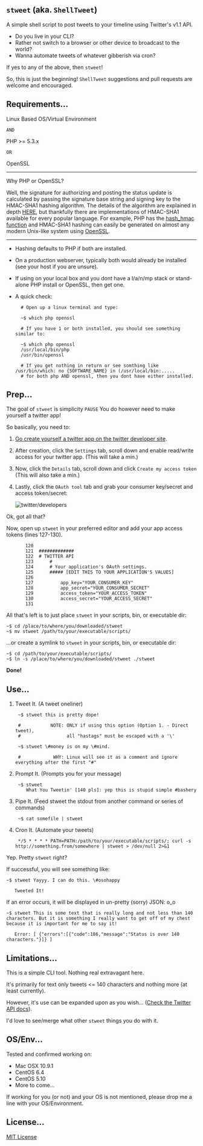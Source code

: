 `stweet` (aka. `ShellTweet`)
---

A simple shell script to post tweets to your timeline using Twitter's v1.1 API.

* Do you live in your CLI?
* Rather not switch to a browser or other device to broadcast to the world?
* Wanna automate tweets of whatever gibberish via cron?

If yes to any of the above, then `stweet`!

So, this is just the beginning! `ShellTweet` suggestions and pull requests are welcome and encouraged.

## Requirements...

Linux Based OS/Virtual Environment

`AND`

PHP >= 5.3.x

`OR`

OpenSSL 

---

Why PHP or OpenSSL?

Well, the signature for authorizing and posting the status update is calculated by passing the signature base string and signing key to the HMAC-SHA1 hashing algorithm. The details of the algorithm are explained in depth [HERE](http://en.wikipedia.org/wiki/HMAC), but thankfully there are implementations of HMAC-SHA1 available for every popular language. For example, PHP has the [hash_hmac function](http://php.net/manual/en/function.hash-hmac.php) and HMAC-SHA1 hashing can easily be generated on almost any modern Unix-like system using [OpenSSL](http://www.openssl.org/docs/apps/dgst.html).

---

* Hashing defaults to PHP if both are installed.

* On a production webserver, typically both would already be installed (see your host if you are unsure).

* If using on your local box and you dont have a l/a/n/mp stack or stand-alone PHP install or OpenSSL, then get one.

* A quick check:

		# Open up a linux terminal and type:

		~$ which php openssl

		# If you have 1 or both installed, you should see something similar to:

		~$ which php openssl
		/usr/local/bin/php
		/usr/bin/openssl

		# If you get nothing in return or see somthing like /usr/bin/which: no {SOFTWARE_NAME} in (/usr/local/bin:.....
		# for both php AND openssl, then you dont have either installed.
  

## Prep...

The goal of `stweet` is simplicity `PAUSE` You do however need to make yourself a twitter app!

So basically, you need to:

1. [Go create yourself a twitter app on the twitter developer site](https://dev.twitter.com/apps/).
2. After creation, click the `Settings` tab, scroll down and enable read/write access for your twitter app. (This will take a min.)
3. Now, click the `Details` tab, scroll down and click `Create my access token` (This will also take a min.)
4. Lastly, click the `OAuth tool` tab and grab your consumer key/secret and access token/secret:

	![twitter/developers](http://api.marquelmedia.net/ss/OAuth_tool.png)

Ok, got all that?

Now, open up `stweet` in your preferred editor and add your app access tokens (lines 127-130).

		   120
		   121	#############
		   122	# TWITTER API
		   123	    #
		   124	    # Your application's OAuth settings.
		   125	    ##### [EDIT THIS TO YOUR APPLICATION'S VALUES]
		   126	
		   127	        app_key="YOUR_CONSUMER_KEY"
		   128	        app_secret="YOUR_CONSUMER_SECRET"
		   129	        access_token="YOUR_ACCESS_TOKEN"
		   130	        access_secret="YOUR_ACCESS_SECRET"
		   131


All that's left is to just place `stweet` in your scripts, bin, or executable dir:

    ~$ cd /place/to/where/you/downloaded/stweet
	~$ mv stweet /path/to/your/executable/scripts/

...or create a symlink to `stweet` in your scripts, bin, or executable dir:

    ~$ cd /path/to/your/executable/scripts/
	~$ ln -s /place/to/where/you/downloaded/stweet ./stweet

**Done!**

## Use...

1. Tweet It. (A tweet oneliner)

	    ~$ stweet this is pretty dope!

		#           NOTE: ONLY if using this option (Option 1. - Direct tweet), 
		#                 all "hastags" must be escaped with a '\'

	    ~$ stweet \#money is on my \#mind.

		#            WHY: Linux will see it as a comment and ignore everything after the first "#"


2. Prompt It. (Prompts you for your message)

		~$ stweet
		   What You Tweetin' [140 pls]: yep this is stupid simple #bashery


3. Pipe It. (Feed stweet the stdout from another command or series of commands)

		~$ cat somefile | stweet


4. Cron It. (Automate your tweets)

		*/5 * * * * PATH=PATH:/path/to/your/executable/scripts/; curl -s http://something.from/somewhere | stweet > /dev/null 2>&1


Yep. Pretty `stweet` right?

If successful, you will see something like:

	~$ stweet Yayyy. I can do this. \#osohappy

	   Tweeted It!


If an error occurs, it will be displayed in un-pretty (sorry) JSON: o_o

	~$ stweet This is some text that is really long and not less than 140 characters. But it is something I really want to get off of my chest because it is important for me to say it!

	   Error: [ {"errors":[{"code":186,"message":"Status is over 140 characters."}]} ]

## Limitations...

This is a simple CLI tool. Nothing real extravagant here.

It's primarily for text only tweets <= 140 characters and nothing more (at least currently).

However, it's use can be expanded upon as you wish... ([Check the Twitter API docs](https://dev.twitter.com/docs/api/1.1/)).

I'd love to see/merge what other `stweet` things you do with it.

## OS/Env...

Tested and confirmed working on:

* Mac OSX 10.9.1
* CentOS 6.4
* CentOS 5.10
* More to come...

If working for you (or not) and your OS is not mentioned, please drop me a line with your OS/Environment.

## License...

[MIT License](http://api.marquelmedia.net/lic/LICENSE.md)


